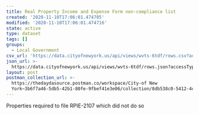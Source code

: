 ```yaml
---
title: Real Property Income and Expense Form non-compliance list
created: '2020-11-10T17:06:01.474705'
modified: '2020-11-10T17:06:01.474716'
state: active
type: dataset
tags: []
groups:
  - Local Government
csv_url: 'https://data.cityofnewyork.us/api/views/wvts-6tdf/rows.csv?accessType=DOWNLOAD'
json_url: >-
  https://data.cityofnewyork.us/api/views/wvts-6tdf/rows.json?accessType=DOWNLOAD
layout: post
postman_collection_url: >-
  https://thedaydasource.postman.co/workspace/City-of New
  York~3b6f7a46-5db5-42b1-80fe-9fbef41e3e06/collection/8db538c0-5412-4cee-854f-5d40b7271634
---
```

Properties required to file RPIE-2107 which did not do so
